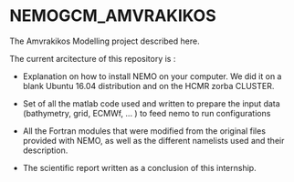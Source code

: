 # NEMOGCM_AMVRAKIKOS
The Amvrakikos Modelling project described here.

The current arcitecture of this repository is : 

- Explanation on how to install NEMO on your computer. We did it on a blank Ubuntu 16.04 distribution and on the HCMR zorba CLUSTER.

- Set of all the matlab code used and written to prepare the input data (bathymetry, grid, ECMWf, ... ) to feed nemo to run configurations

- All the Fortran modules that were modified from the original files provided with NEMO, as well as the different namelists used and their description.

- The scientific report written as a conclusion of this internship.
